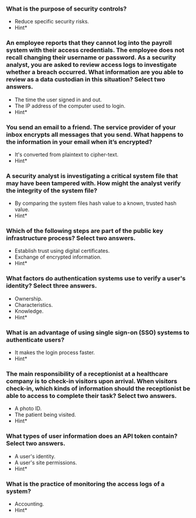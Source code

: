 ### What is the purpose of security controls?

- Reduce specific security risks.
- Hint\*

### An employee reports that they cannot log into the payroll system with their access credentials. The employee does not recall changing their username or password. As a security analyst, you are asked to review access logs to investigate whether a breach occurred. What information are you able to review as a data custodian in this situation? Select two answers.

- The time the user signed in and out.
- The IP address of the computer used to login.
- Hint\*

### You send an email to a friend. The service provider of your inbox encrypts all messages that you send. What happens to the information in your email when it’s encrypted?

- It's converted from plaintext to cipher-text.
- Hint\*

### A security analyst is investigating a critical system file that may have been tampered with. How might the analyst verify the integrity of the system file?

- By comparing the system files hash value to a known, trusted hash value.
- Hint\*

### Which of the following steps are part of the public key infrastructure process? Select two answers.

- Establish trust using digital certificates.
- Exchange of encrypted information.
- Hint\*

### What factors do authentication systems use to verify a user's identity? Select three answers.

- Ownership.
- Characteristics.
- Knowledge.
- Hint\*

### What is an advantage of using single sign-on (SSO) systems to authenticate users?

- It makes the login process faster.
- Hint\*

### The main responsibility of a receptionist at a healthcare company is to check-in visitors upon arrival. When visitors check-in, which kinds of information should the receptionist be able to access to complete their task? Select two answers.

- A photo ID.
- The patient being visited.
- Hint\*

### What types of user information does an API token contain? Select two answers.

- A user's identity.
- A user's site permissions.
- Hint\*

### What is the practice of monitoring the access logs of a system?

- Accounting.
- Hint\*
